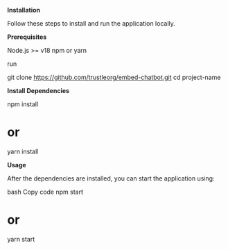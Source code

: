 **Installation**


Follow these steps to install and run the application locally.

**Prerequisites**

Node.js >= v18
npm or yarn

run 

git clone https://github.com/trustleorg/embed-chatbot.git
cd project-name

**Install Dependencies**

npm install
# or
yarn install

**Usage**


After the dependencies are installed, you can start the application using:

bash
Copy code
npm start
# or
yarn start
